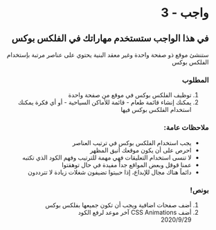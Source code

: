 <div dir="rtl">

# واجب - 3

## في هذا الواجب ستستخدم مهاراتك في الفلكس بوكس

ستنشئ موقع ذو صفحة واحدة وغير معقد البنية يحتوي على عناصر مرتبة بإستخدام الفلكس بوكس

### المطلوب

1. توظيف الفلكس بوكس في موقع من صفحة واحدة
2. يمكنك إنشاء قائمة طعام - قائمة للأماكن السياحية - أو أي فكرة يمكنك استخدام الفلكس بوكس فيها

### ملاحظات عامة:

- يجب استخدام الفلكس بوكس في ترتيب العناصر
- احرص على أن يكون موقعك أنيق المظهر
- لا تنسى استخدام التعليقات فهي مهمة للترتيب وفهم الكود الذي تكتبه
- عمنا قوقل وبعض المواقع جداً مفيدة في حال توهقتوا
- دائماً هناك مجال للإبداع، إذا حبيتوا تضيفون شغلات زيادة لا تترددون

### بونص!

1. أضف صفحات اضافية ويجب أن تكون جميعها بفلكس بوكس
2. أضف CSS Animations 
   آخر موعد لرفع الكود\
   2020/9/29

</div>
